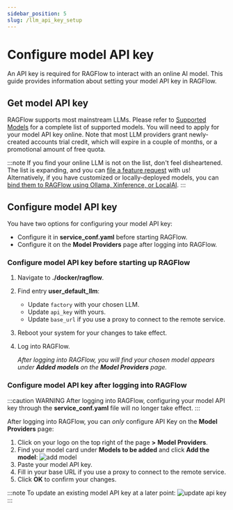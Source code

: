 ```yaml
---
sidebar_position: 5
slug: /llm_api_key_setup
---
```


# Configure model API key

An API key is required for RAGFlow to interact with an online AI model. This guide provides information about setting your model API key in RAGFlow.

## Get model API key

RAGFlow supports most mainstream LLMs. Please refer to [Supported Models](./references/supported_models.mdx) for a complete list of supported models. You will need to apply for your model API key online. Note that most LLM providers grant newly-created accounts trial credit, which will expire in a couple of months, or a promotional amount of free quota.

:::note
If you find your online LLM is not on the list, don't feel disheartened. The list is expanding, and you can [file a feature request](https://github.com/infiniflow/ragflow/issues/new?assignees=&labels=feature+request&projects=&template=feature_request.yml&title=%5BFeature+Request%5D%3A+) with us! Alternatively, if you have customized or locally-deployed models, you can [bind them to RAGFlow using Ollama, Xinference, or LocalAI](./deploy_local_llm.mdx).
:::

## Configure model API key

You have two options for configuring your model API key:

- Configure it in **service_conf.yaml** before starting RAGFlow.
- Configure it on the **Model Providers** page after logging into RAGFlow.

### Configure model API key before starting up RAGFlow

1. Navigate to **./docker/ragflow**.
2. Find entry **user_default_llm**:
   - Update `factory` with your chosen LLM.
   - Update `api_key` with yours.
   - Update `base_url` if you use a proxy to connect to the remote service.
3. Reboot your system for your changes to take effect.
4. Log into RAGFlow.
   
   *After logging into RAGFlow, you will find your chosen model appears under **Added models** on the **Model Providers** page.*

### Configure model API key after logging into RAGFlow

:::caution WARNING
After logging into RAGFlow, configuring your model API key through the **service_conf.yaml** file will no longer take effect.
:::

After logging into RAGFlow, you can *only* configure API Key on the **Model Providers** page:

1. Click on your logo on the top right of the page **>** **Model Providers**.
2. Find your model card under **Models to be added** and click **Add the model**:
   ![add model](https://github.com/infiniflow/ragflow/assets/93570324/07e43f63-367c-4c9c-8ed3-8a3a24703f4e)
3. Paste your model API key.
4. Fill in your base URL if you use a proxy to connect to the remote service.
5. Click **OK** to confirm your changes.

:::note
To update an existing model API key at a later point:
![update api key](https://github.com/infiniflow/ragflow/assets/93570324/0bfba679-33f7-4f6b-9ed6-f0e6e4b228ad)
:::